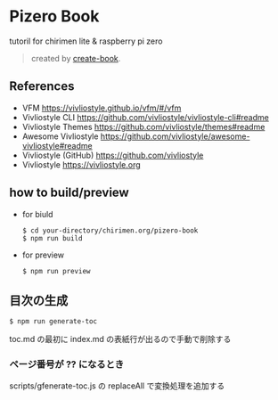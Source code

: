 # Pizero Book

tutoril for chirimen lite & raspberry pi zero

> created by [create-book](https://github.com/vivliostyle/create-book).

## References

- VFM <https://vivliostyle.github.io/vfm/#/vfm>
- Vivliostyle CLI <https://github.com/vivliostyle/vivliostyle-cli#readme>
- Vivliostyle Themes <https://github.com/vivliostyle/themes#readme>
- Awesome Vivliostyle <https://github.com/vivliostyle/awesome-vivliostyle#readme>
- Vivliostyle (GitHub) <https://github.com/vivliostyle>
- Vivliostyle <https://vivliostyle.org>

## how to build/preview

- for biuld
  ```
  $ cd your-directory/chirimen.org/pizero-book
  $ npm run build
  ```
- for preview
  ```
  $ npm run preview
  ```

## 目次の生成

```
$ npm run generate-toc
```

toc.md の最初に index.md の表紙行が出るので手動で削除する

### ページ番号が ?? になるとき

scripts/gfenerate-toc.js の replaceAll で変換処理を追加する
